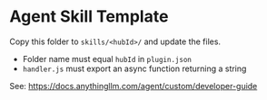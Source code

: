 # Agent Skill Template

Copy this folder to `skills/<hubId>/` and update the files.

- Folder name must equal `hubId` in `plugin.json`
- `handler.js` must export an async function returning a string

See: https://docs.anythingllm.com/agent/custom/developer-guide
